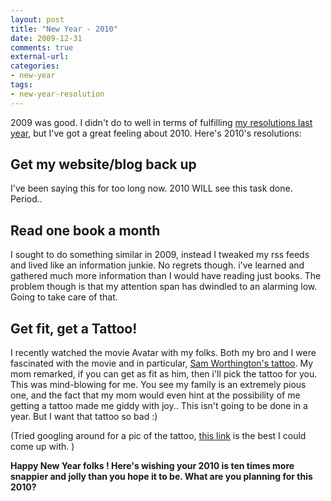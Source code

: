 ```yaml
---
layout: post
title: "New Year - 2010"
date: 2009-12-31
comments: true
external-url:
categories:
- new-year
tags:
- new-year-resolution
---
```


2009 was good. I didn't do to well in terms of fulfilling [my resolutions last year][1], but I've got a great feeling about 2010. Here's 2010's resolutions:

## Get my website/blog back up

I've been saying this for too long now. 2010 WILL see this task done. Period..

## Read one book a month

I sought to do something similar in 2009, instead I tweaked my rss feeds and lived like an information junkie. No regrets though. i've learned and gathered much more information than I would have reading just books. The problem though is that my attention span has dwindled to an alarming low. Going to take care of that.

## Get fit, get a Tattoo!

I recently watched the movie Avatar with my folks. Both my bro and I were fascinated with the movie and in particular, [Sam Worthington's tattoo](http://news.bme.com/wp-content/uploads/2009/12/screen-shot-2009-12-20-at-125942-am.png). My mom remarked, if you can get as fit as him, then i'll pick the tattoo for you. This was mind-blowing for me. You see my family is an extremely pious one, and the fact that my mom would even hint at the possibility of me getting a tattoo made me giddy with joy.. This isn't going to be done in a year. But I want that tattoo so bad :)



(Tried googling around for a pic of the tattoo, [this link](http://news.bme.com/2009/12/20/avatar-the-movie/) is the best I could come up with. )

**Happy New Year folks ! Here's wishing your 2010 is ten times more snappier and jolly than you hope it to be. What are you planning for this 2010?**

[1]: http://kaushikgopal.com/blog/2008/12/new-year-resolution-2009/
<!-- [2]: http://www.karthickgopal.com/2009/12/avatar-man-nature-nightelves-and-innovation-why-you-must-watch/ -->